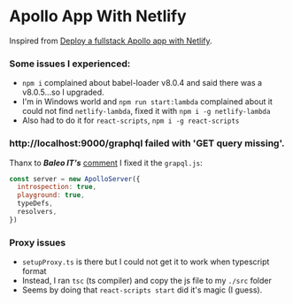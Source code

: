 # Apollo App With Netlify

Inspired from [Deploy a fullstack Apollo app with Netlify](https://blog.apollographql.com/deploy-a-fullstack-apollo-app-with-netlify-45a7dfd51b0b).

### Some issues I experienced:
* `npm i` complained about babel-loader v8.0.4 and said there was a v8.0.5...so I upgraded.
* I'm in Windows world and `npm run start:lambda` complained about it could not find `netlify-lambda`, fixed it with `npm i -g netlify-lambda`
* Also had to do it for `react-scripts`, `npm i -g react-scripts`

### http://localhost:9000/graphql failed with 'GET query missing'.

Thanx to ***Baleo IT's*** [comment](https://medium.com/@baleoit/as-it-doesnt-have-anymore-29532bd3101a) I fixed it the `grapql.js`:

```javascript
const server = new ApolloServer({
  introspection: true,
  playground: true,
  typeDefs,
  resolvers,
})
```

### Proxy issues 
* `setupProxy.ts` is there but I could not get it to work when typescript format
* Instead, I ran `tsc` (ts compiler) and copy the js file to my `./src` folder
* Seems by doing that `react-scripts start` did it's magic (I guess).
